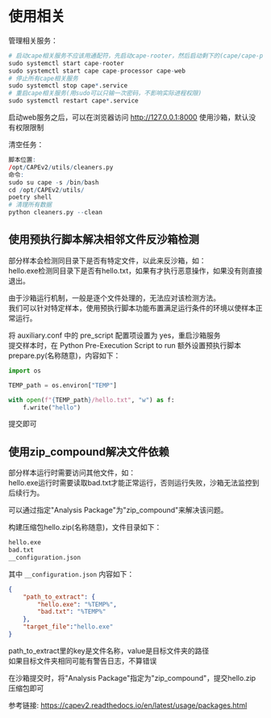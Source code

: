 # 使用相关

管理相关服务：  
```r
# 启动cape相关服务不应该用通配符，先启动cape-rooter，然后启动剩下的(cape/cape-processor/cape-web)
sudo systemctl start cape-rooter
sudo systemctl start cape cape-processor cape-web
# 停止所有cape相关服务
sudo systemctl stop cape*.service
# 重启cape相关服务(用sudo可以只输一次密码，不影响实际进程权限)
sudo systemctl restart cape*.service
```

启动web服务之后，可以在浏览器访问 http://127.0.0.1:8000 使用沙箱，默认没有权限限制  

清空任务：  
```r
脚本位置:
/opt/CAPEv2/utils/cleaners.py
命令:
sudo su cape -s /bin/bash
cd /opt/CAPEv2/utils/
poetry shell
# 清理所有数据
python cleaners.py --clean
```


## 使用预执行脚本解决相邻文件反沙箱检测
部分样本会检测同目录下是否有特定文件，以此来反沙箱，如：  
hello.exe检测同目录下是否有hello.txt，如果有才执行恶意操作，如果没有则直接退出。  

由于沙箱运行机制，一般是逐个文件处理的，无法应对该检测方法。  
我们可以针对特定样本，使用预执行脚本功能布置满足运行条件的环境以使样本正常运行。  

将 auxiliary.conf 中的 pre_script 配置项设置为 yes，重启沙箱服务  
提交样本时，在 Python Pre-Execution Script to run 额外设置预执行脚本 prepare.py(名称随意)，内容如下：  
```python
import os

TEMP_path = os.environ["TEMP"]

with open(f"{TEMP_path}/hello.txt", "w") as f:
    f.write("hello")

```
提交即可  


## 使用zip_compound解决文件依赖
部分样本运行时需要访问其他文件，如：  
hello.exe运行时需要读取bad.txt才能正常运行，否则运行失败，沙箱无法监控到后续行为。  

可以通过指定"Analysis Package"为"zip_compound"来解决该问题。  

构建压缩包hello.zip(名称随意)，文件目录如下：  
```r
hello.exe
bad.txt
__configuration.json
```
其中 `__configuration.json` 内容如下：  
```json
{
    "path_to_extract": {
        "hello.exe": "%TEMP%",
        "bad.txt": "%TEMP%"
    },
    "target_file":"hello.exe"
}
```
path_to_extract里的key是文件名称，value是目标文件夹的路径  
如果目标文件夹相同可能有警告日志，不算错误  

在沙箱提交时，将"Analysis Package"指定为"zip_compound"，提交hello.zip压缩包即可  

参考链接: https://capev2.readthedocs.io/en/latest/usage/packages.html  
